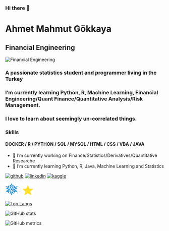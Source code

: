 ### Hi there 👋
# Ahmet Mahmut Gökkaya

## Financial Engineering


![Financial Engineering](https://64.media.tumblr.com/2f0b045795f7f45fe2d3ccda61994b05/d17378f5a15ec76c-1d/s1280x1920/1bf83f3411275511e89b6af590062ed42ac6070f.gifv)

### A passionate statistics student and programmer living in the Turkey
### I’m currently learning Python, R, Machine Learning, Financial Engineering/Quant Finance/Quantitative Analysis/Risk Management. 
### I love to learn about seemingly un-correlated things.

### Skills 
#### DOCKER /  R /  PYTHON /  SQL /  MYSQL  / HTML /  CSS /  VBA / JAVA

- 🔭 I’m currently working on Finance/Statistics/Derivatives/Quantitative Researche 
- 🌱 I’m currently learning Python, R, Java, Machine Learning and Statistics 



[<img src='https://cdn.jsdelivr.net/npm/simple-icons@3.0.1/icons/github.svg' alt='github' height='40'>](https://github.com/gokkayahmet)  [<img src='https://cdn.jsdelivr.net/npm/simple-icons@3.0.1/icons/linkedin.svg' alt='linkedin' height='40'>](https://www.linkedin.com/in/gokkayahmet/)  [<img src='https://cdn.jsdelivr.net/npm/simple-icons@3.0.1/icons/kaggle.svg' alt='kaggle' height='40'>](https://www.kaggle.com/ahmetgokkaya)  

<a href='https://archiveprogram.github.com/'><img src='https://raw.githubusercontent.com/acervenky/animated-github-badges/master/assets/acbadge.gif' width='40' height='40'></a> <a href='https://stars.github.com/'><img src='https://raw.githubusercontent.com/acervenky/animated-github-badges/master/assets/starbadge.gif' width='35' height='35'></a> 

[![Top Langs](https://github-readme-stats.vercel.app/api/top-langs/?username=gokkayahmet)](https://github.com/anuraghazra/github-readme-stats)

![GitHub stats](https://github-readme-stats.vercel.app/api?username=gokkayahmet&show_icons=true)  

![GitHub metrics](https://metrics.lecoq.io/gokkayahmet)  

